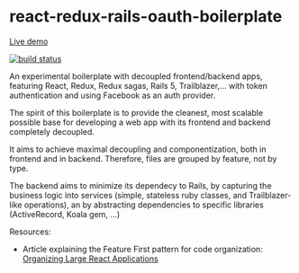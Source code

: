 # react-redux-rails-oauth-boilerplate

[Live demo](http://holap.herokuapp.com/)

<a href="https://travis-ci.org/danielres/react-redux-rails-oauth-boilerplate"><img src="https://travis-ci.org/danielres/react-redux-rails-oauth-boilerplate.svg?branch=master" alt="build status" /></a>

An experimental boilerplate with decoupled frontend/backend apps, featuring React, Redux, Redux sagas, Rails 5, Trailblazer,... with token authentication and using Facebook as an auth provider.

The spirit of this boilerplate is to provide the cleanest, most scalable possible base for developing a web app with its frontend and backend completely decoupled.

It aims to achieve maximal decoupling and componentization, both in frontend and in backend. Therefore, files are grouped by feature, not by type. 

The backend aims to minimize its dependecy to Rails, by capturing the business logic into services (simple, stateless ruby classes, and Trailblazer-like operations), an by abstracting dependencies to specific libraries (ActiveRecord, Koala gem, ...)

Resources:

* Article explaining the Feature First pattern for code organization: [Organizing Large React Applications](http://engineering.kapost.com/2016/01/organizing-large-react-applications/)
